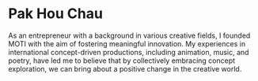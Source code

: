 # Pak Hou Chau

As an entrepreneur with a background in various creative fields, I founded MOTI with the aim of fostering meaningful innovation. My experiences in international concept-driven productions, including animation, music, and poetry, have led me to believe that by collectively embracing concept exploration, we can bring about a positive change in the creative world.
